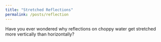 ```yaml
---
title: "Stretched Reflections"
permalink: /posts/reflection
---
```


Have you ever wondered why reflections on choppy water get stretched more vertically than horizontally?
